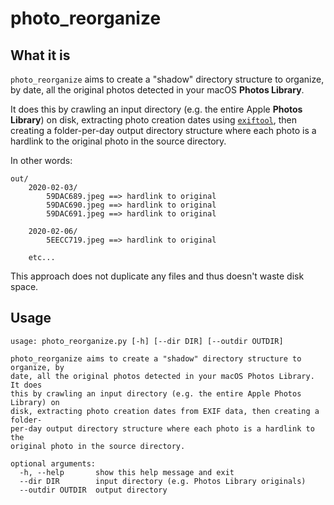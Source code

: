 # photo_reorganize

## What it is

`photo_reorganize` aims to create a "shadow" directory structure to organize, by date, all the original photos detected in your macOS **Photos Library**.

It does this by crawling an input directory (e.g. the entire Apple **Photos Library**) on disk, extracting photo creation dates using [`exiftool`](https://exiftool.org/), then creating a folder-per-day output directory structure where each photo is a hardlink to the original photo in the source directory.

In other words:

```
out/
    2020-02-03/
        59DAC689.jpeg ==> hardlink to original
        59DAC690.jpeg ==> hardlink to original
        59DAC691.jpeg ==> hardlink to original

    2020-02-06/
        5EECC719.jpeg ==> hardlink to original

    etc...
```

This approach does not duplicate any files and thus doesn't waste disk space.

## Usage

```
usage: photo_reorganize.py [-h] [--dir DIR] [--outdir OUTDIR]

photo_reorganize aims to create a "shadow" directory structure to organize, by
date, all the original photos detected in your macOS Photos Library. It does
this by crawling an input directory (e.g. the entire Apple Photos Library) on
disk, extracting photo creation dates from EXIF data, then creating a folder-
per-day output directory structure where each photo is a hardlink to the
original photo in the source directory.

optional arguments:
  -h, --help       show this help message and exit
  --dir DIR        input directory (e.g. Photos Library originals)
  --outdir OUTDIR  output directory
```